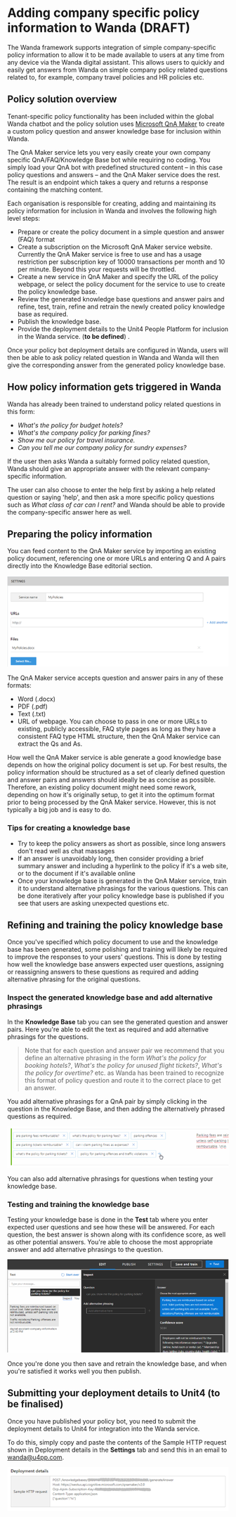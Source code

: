 
# Adding company specific policy information to Wanda (DRAFT)

The Wanda framework supports integration of simple company-specific policy information to allow it to be made available to users at any time from any device via the Wanda digital assistant. This allows users to quickly and easily get answers from Wanda on  simple company policy related questions related to, for example, company travel policies and HR policies etc.

## Policy solution overview

Tenant-specific policy functionality has been included within the global Wanda chatbot and the policy solution uses [Microsoft QnA Maker](http://www.qnamaker.ai) to create a custom policy question and answer knowledge base for inclusion within Wanda.

The QnA Maker service lets you very easily create your own company specific QnA/FAQ/Knowledge Base bot while requiring no coding. You simply load your QnA bot with predefined structured content – in this case policy questions and answers – and the QnA Maker service does the rest. The result is an endpoint which takes a query and returns a response containing the matching content. 

Each organisation is responsible for creating, adding and maintaining its policy information for inclusion in Wanda and involves the following high level steps:

* Prepare or create the policy document in a simple question and answer (FAQ) format
* Create a subscription on the Microsoft QnA Maker service website. Currently the QnA Maker service is free to use and has a usage restriction per subscription key of 10000 transactions per month and 10 per minute. Beyond this your requests will be throttled.
* Create a new service in QnA Maker and specify the URL of the policy webpage, or select the policy document for the service to use to create the policy knowledge base.
* Review the generated knowledge base questions and answer pairs and refine, test, train, refine and retrain the newly created policy knowledge base as required.
* Publish the knowledge base.
* Provide the deployment details to the Unit4 People Platform for inclusion in the Wanda service. (**to be defined**) .

Once your policy bot deployment details are configured in Wanda, users will then be able to ask policy related question in Wanda and Wanda will then give the corresponding answer from the generated policy knowledge base.  

## How policy information gets triggered in Wanda
Wanda has already been trained to understand policy related questions in this form:

* _What's the policy for budget hotels?_
* _What's the company policy for parking fines?_
* _Show me our policy for travel insurance._
* _Can you tell me our company policy for sundry expenses?_

If the user then asks Wanda a suitably formed policy related question, Wanda should give an appropriate answer with the relevant company-specific information.

The user can also choose to enter the help first by asking a help related question or saying 'help', and then ask a more specific policy questions such as _What class of car can I rent?_ and Wanda should be able to provide the company-specific answer here as well.

## Preparing the policy information
You can feed content to the QnA Maker service by importing an existing policy document, referencing one or more URLs and entering Q and A pairs directly into the Knowledge Base editorial section.

![](images/qnasettings_70pct.png)

The QnA Maker service accepts question and answer pairs in any of these formats:

* Word (.docx)
* PDF (.pdf)
* Text (.txt)
* URL of webpage. You can choose to pass in one or more URLs to existing, publicly accessible, FAQ style pages as long as they have a consistent FAQ type HTML structure, then the QnA Maker service can extract the Qs and As.

How well the QnA Maker service is able generate a good knowledge base depends on how the original policy document is set up. For best results, the policy information should be structured as a set of clearly defined question and answer pairs and answers should ideally be as concise as possible. Therefore, an existing policy document might need some rework, depending on how it's originally setup, to get it into the optimum format prior to being processed by the QnA Maker service. However, this is not typically a big job and is easy to do. 

### Tips for creating a knowledge base
* Try to keep the policy answers as short as possible, since long answers don't read well as chat massages
* If an answer is unavoidably long, then consider providing a brief summary answer and including a hyperlink to the policy if it's a web site, or to the document if it's available online
* Once your knowledge base is generated in the QnA Maker service, train it to understand alternative phrasings for the various questions. This can be done iteratively after your policy knowledge base is published if you see that users are asking unexpected questions etc.


## Refining and  training the policy knowledge base
Once you've specified which policy document to use and the knowledge base has been generated, some polishing and training will likely be required to improve the responses to your users' questions. This is done by testing how well the knowledge base answers expected user questions, assigning or reassigning answers to these questions as required and adding alternative phrasing for the original questions. 

### Inspect the generated knowledge base and add alternative phrasings
In the **Knowledge Base** tab you can see the generated question and answer pairs. Here you're able to edit the text as required and add alternative phrasings for the questions.

> Note that for each question and answer pair we recommend that you define an alternative phrasing in the form _What's the policy for booking hotels?_, _What's the policy for unused flight tickets?_, _What's the policy for overtime?_ etc. as Wanda has been trained to recognize this format of policy question and route it to the correct place to get an answer. 

You add alternative phrasings for a QnA pair by simply clicking in the question in the Knowledge Base, and then adding the alternatively phrased questions as required. 

![](images/qnaaltquestion_70pct.png)

You can also add alternative phrasings for questions when testing your knowledge base.


### Testing and training the knowledge base
Testing your knowledge base is done in the **Test** tab where you enter expected user questions and see how these will be answered. For each question, the best answer is shown along with its confidence score, as well as other potential answers. You're able to choose the most appropriate answer and add alternative phrasings to the question.

![](images/qnatestingtab1_70pct.png)


Once you're done you then save and retrain the knowledge base, and when you're satisfied it works well you then publish.

## Submitting your deployment details to Unit4 (to be finalised)
Once you have published your policy bot, you need to submit the deployment details to Unit4 for integration into the Wanda service.

To do this, simply copy and paste the contents of the Sample HTTP request shown in Deployment details in the **Settings** tab and send this in an email to wanda@u4pp.com.

![](images/qnadeploymentdetails_70pct.png)



